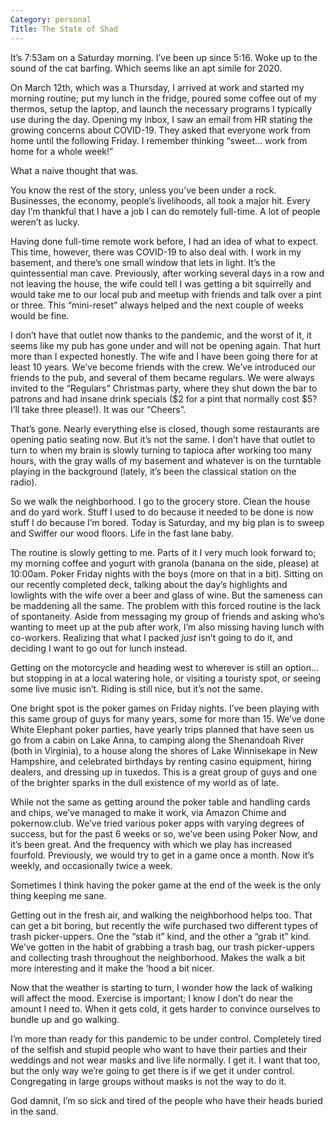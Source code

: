 ```yaml
---
Category: personal
Title: The State of Shad
---
```

It’s 7:53am on a Saturday morning. I’ve been up since 5:16. Woke up to the sound of the cat barfing. Which seems like an apt simile for 2020.

On March 12th, which was a Thursday, I arrived at work and started my morning routine; put my lunch in the fridge, poured some coffee out of my thermos, setup the laptop, and launch the necessary programs I typically use during the day. Opening my inbox, I saw an email from HR stating the growing concerns about COVID-19. They asked that everyone work from home until the following Friday. I remember thinking “sweet... work from home for a whole week!”

What a naive thought that was.


You know the rest of the story, unless you’ve been under a rock. Businesses, the economy, people’s livelihoods, all took a major hit. Every day I’m thankful that I have a job I can do remotely full-time. A lot of people weren’t as lucky. 

Having done full-time remote work before, I had an idea of what to expect. This time, however, there was COVID-19 to also deal with. I work in my basement, and there’s one small window that lets in light. It’s the quintessential man cave. Previously, after working several days in a row and not leaving the house, the wife could tell I was getting a bit squirrelly and would take me to our local pub and meetup with friends and talk over a pint or three. This “mini-reset” always helped and the next couple of weeks would be fine.

I don’t have that outlet now thanks to the pandemic, and the worst of it, it seems like my pub has gone under and will not be opening again. That hurt more than I expected honestly. The wife and I have been going there for at least 10 years. We’ve become friends with the crew. We’ve introduced our friends to the pub, and several of them became regulars. We were always invited to the “Regulars” Christmas party, where they shut down the bar to patrons and had insane drink specials ($2 for a pint that normally cost $5? I’ll take three please!). It was our “Cheers”.

That’s gone. Nearly everything else is closed, though some restaurants are opening patio seating now. But it’s not the same. I don’t have that outlet to turn to when my brain is slowly turning to tapioca after working too many hours, with the gray walls of my basement and whatever is on the turntable playing in the background (lately, it’s been the classical station on the radio).

So we walk the neighborhood. I go to the grocery store. Clean the house and do yard work. Stuff I used to do because it needed to be done is now stuff I do because I’m bored. Today is Saturday, and my big plan is to sweep and Swiffer our wood floors. Life in the fast lane baby.

The routine is slowly getting to me. Parts of it I very much look forward to; my morning coffee and yogurt with granola (banana on the side, please) at 10:00am. Poker Friday nights with the boys (more on that in a bit). Sitting on our recently completed deck, talking about the day’s highlights and lowlights with the wife over a beer and glass of wine. But the sameness can be maddening all the same. The problem with this forced routine is the lack of spontaneity. Aside from messaging my group of friends and asking who’s wanting to meet up at the pub after work, I’m also missing having lunch with co-workers. Realizing that what I packed _just_ isn’t going to do it, and deciding I want to go out for lunch instead. 

Getting on the motorcycle and heading west to wherever is still an option... but stopping in at a local watering hole, or visiting a touristy spot, or seeing some live music isn’t. Riding is still nice, but it’s not the same.

One bright spot is the poker games on Friday nights. I’ve been playing with this same group of guys for many years, some for more than 15. We’ve done White Elephant poker parties, have yearly trips planned that have seen us go from a cabin on Lake Anna, to camping along the Shenandoah River (both in Virginia), to a house along the shores of Lake Winnisekape in New Hampshire, and celebrated birthdays by renting casino equipment, hiring dealers, and dressing up in tuxedos. This is a great group of guys and one of the brighter sparks in the dull existence of my world as of late.

While not the same as getting around the poker table and handling cards and chips, we’ve managed to make it work, via Amazon Chime and pokernow.club. We’ve tried various poker apps with varying degrees of success, but for the past 6 weeks or so, we’ve been using Poker Now, and it’s been great. And the frequency with which we play has increased fourfold. Previously, we would try to get in a game once a month. Now it’s weekly, and occasionally twice a week. 

Sometimes I think having the poker game at the end of the week is the only thing keeping me sane.

Getting out in the fresh air, and walking the neighborhood helps too. That can get a bit boring, but recently the wife purchased two different types of trash picker-uppers. One the “stab it” kind, and the other a “grab it” kind. We’ve gotten in the habit of grabbing a trash bag, our trash picker-uppers and collecting trash throughout the neighborhood. Makes the walk a bit more interesting and it make the ‘hood a bit nicer.

Now that the weather is starting to turn, I wonder how the lack of walking will affect the mood. Exercise is important; I know I don’t do near the amount I need to. When it gets cold, it gets harder to convince ourselves to bundle up and go walking.

I’m more than ready for this pandemic to be under control. Completely tired of the selfish and stupid people who want to have their parties and their weddings and not wear masks and live life normally. I get it. I want that too, but the only way we’re going to get there is if we get it under control. Congregating in large groups without masks is not the way to do it.

God damnit, I’m so sick and tired of the people who have their heads buried in the sand.

